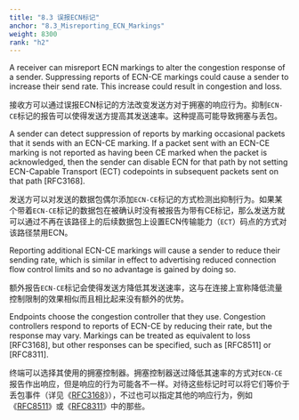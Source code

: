 ```yaml
---
title: "8.3 误报ECN标记"
anchor: "8.3_Misreporting_ECN_Markings"
weight: 8300
rank: "h2"
---
```


A receiver can misreport ECN markings to alter the congestion response of a sender. Suppressing reports of ECN-CE markings could cause a sender to increase their send rate. This increase could result in congestion and loss.

接收方可以通过误报ECN标记的方法改变发送方对于拥塞的响应行为。抑制`ECN-CE`标记的报告可以使得发送方提高其发送速率。这种提高可能导致拥塞与丢包。

A sender can detect suppression of reports by marking occasional packets that it sends with an ECN-CE marking. If a packet sent with an ECN-CE marking is not reported as having been CE marked when the packet is acknowledged, then the sender can disable ECN for that path by not setting ECN-Capable Transport (ECT) codepoints in subsequent packets sent on that path [RFC3168].

发送方可以对发送的数据包偶尔添加`ECN-CE`标记的方式检测出抑制行为。如果某个带着`ECN-CE`标记的数据包在被确认时没有被报告为带有CE标记，那么发送方就可以通过不再在该路径上的后续数据包上设置ECN传输能力（`ECT`）码点的方式对该路径禁用ECN。

Reporting additional ECN-CE markings will cause a sender to reduce their sending rate, which is similar in effect to advertising reduced connection flow control limits and so no advantage is gained by doing so.

额外报告`ECN-CE`标记会使得发送方降低其发送速率，这与在连接上宣称降低流量控制限制的效果相似而且相比起来没有额外的优势。

Endpoints choose the congestion controller that they use. Congestion controllers respond to reports of ECN-CE by reducing their rate, but the response may vary. Markings can be treated as equivalent to loss [RFC3168], but other responses can be specified, such as [RFC8511] or [RFC8311].

终端可以选择其使用的拥塞控制器。拥塞控制器送过降低其速率的方式对`ECN-CE`报告作出响应，但是响应的行为可能各不一样。对待这些标记时可以将它们等价于丢包事件（详见《[RFC3168]()》），不过也可以指定其他的响应行为，例如《[RFC8511]()》或《[RFC8311]()》中的那些。

